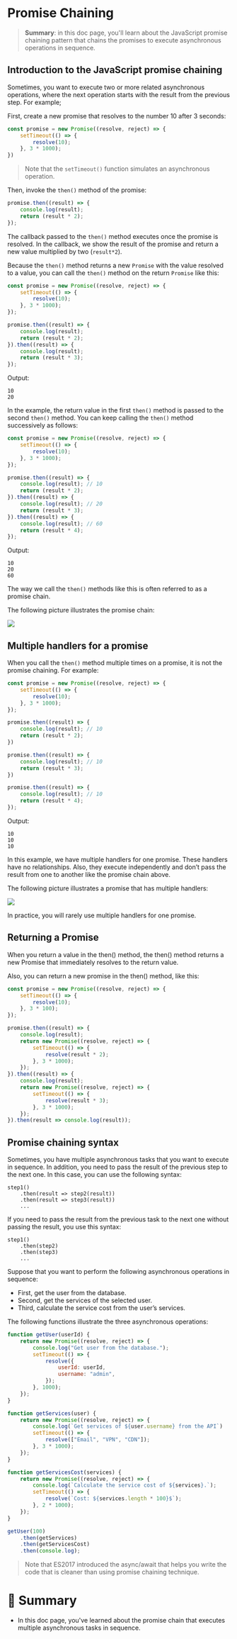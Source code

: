 # Promise Chaining

> __Summary__: in this doc page, you'll learn about the JavaScript promise chaining pattern that chains the promises to execute asynchronous operations in sequence.

## Introduction to the JavaScript promise chaining

Sometimes, you want to execute two or more related asynchronous operations, where the next operation starts with the result from the previous step. For example;

First, create a new promise that resolves to the number 10 after 3 seconds:

```js
const promise = new Promise((resolve, reject) => {
    setTimeout(() => {
        resolve(10);
    }, 3 * 1000);
})
```

> Note that the `setTimeout()` function simulates an asynchronous operation.

Then, invoke the `then()` method of the promise:

```js
promise.then((result) => {
    console.log(result);
    return (result * 2);
});
```

The callback passed to the `then()` method executes once the promise is resolved. In the callback, we show the result of the promise and return a new value multiplied by two (`result*2`).

Because the `then()` method returns a new `Promise` with the value resolved to a value, you can call the `then()` method on the return `Promise` like this:

```js
const promise = new Promise((resolve, reject) => {
    setTimeout(() => {
        resolve(10);
    }, 3 * 1000);
});

promise.then((result) => {
    console.log(result);
    return (result * 2);
}).then((result) => {
    console.log(result);
    return (result * 3);
});
```

Output:

```
10
20
```

In the example, the return value in the first `then()` method is passed to the second `then()` method. You can keep calling the `then()` method successively as follows:

```js
const promise = new Promise((resolve, reject) => {
    setTimeout(() => {
        resolve(10);
    }, 3 * 1000);
});

promise.then((result) => {
    console.log(result); // 10
    return (result * 2);
}).then((result) => {
    console.log(result); // 20
    return (result * 3);
}).then((result) => {
    console.log(result); // 60
    return (result * 4);
});
```

Output:

```
10
20
60
```

The way we call the `then()` methods like this is often referred to as a promise chain.

The following picture illustrates the promise chain:

<img src="https://www.javascripttutorial.net/wp-content/uploads/2020/03/JavaScript-Promise-Chaining.png">

## Multiple handlers for a promise

When you call the `then()` method multiple times on a promise, it is not the promise chaining. For example:

```js
const promise = new Promise((resolve, reject) => {
    setTimeout(() => {
        resolve(10);
    }, 3 * 1000);
});

promise.then((result) => {
    console.log(result); // 10
    return (result * 2);
})

promise.then((result) => {
    console.log(result); // 10
    return (result * 3);
})

promise.then((result) => {
    console.log(result); // 10
    return (result * 4);
});
```

Output:

```
10
10
10
```

In this example, we have multiple handlers for one promise. These handlers have no relationships. Also, they execute independently and don’t pass the result from one to another like the promise chain above.

The following picture illustrates a promise that has multiple handlers:

<img src="https://www.javascripttutorial.net/wp-content/uploads/2020/03/JavaScript-Promise-Chaining-multiple-handlers.png">

In practice, you will rarely use multiple handlers for one promise.

## Returning a Promise

When you return a value in the then() method, the then() method returns a new Promise that immediately resolves to the return value.

Also, you can return a new promise in the then() method, like this:

```js
const promise = new Promise((resolve, reject) => {
    setTimeout(() => {
        resolve(10);
    }, 3 * 100);
});

promise.then((result) => {
    console.log(result);
    return new Promise((resolve, reject) => {
        setTimeout(() => {
            resolve(result * 2);
        }, 3 * 1000);
    });
}).then((result) => {
    console.log(result);
    return new Promise((resolve, reject) => {
        setTimeout(() => {
            resolve(result * 3);
        }, 3 * 1000);
    });
}).then(result => console.log(result));
```

## Promise chaining syntax

Sometimes, you have multiple asynchronous tasks that you want to execute in sequence. In addition, you need to pass the result of the previous step to the next one. In this case, you can use the following syntax:

```
step1()
    .then(result => step2(result))
    .then(result => step3(result))
    ...
```

If you need to pass the result from the previous task to the next one without passing the result, you use this syntax:

```
step1()
    .then(step2)
    .then(step3)
    ...
```

Suppose that you want to perform the following asynchronous operations in sequence:

- First, get the user from the database.
- Second, get the services of the selected user.
- Third, calculate the service cost from the user’s services.

The following functions illustrate the three asynchronous operations:

```js
function getUser(userId) {
    return new Promise((resolve, reject) => {
        console.log("Get user from the database.");
        setTimeout(() => {
            resolve({
                userId: userId,
                username: "admin",
            });
        }, 1000);
    });
}

function getServices(user) {
    return new Promise((resolve, reject) => {
        console.log(`Get services of ${user.username} from the API`)
        setTimeout(() => {
            resolve(["Email", "VPN", "CDN"]);
        }, 3 * 1000);
    });
}

function getServicesCost(services) {
    return new Promise((resolve, reject) => {
        console.log(`Calculate the service cost of ${services}.`);
        setTimeout(() => {
            resolve(`Cost: ${services.length * 100}$`);
        }, 2 * 1000);
    });
}

getUser(100)
    .then(getServices)
    .then(getServicesCost)
    .then(console.log);
```

> Note that ES2017 introduced the async/await that helps you write the code that is cleaner than using promise chaining technique.

# :memo: Summary

- In this doc page, you've learned about the promise chain that executes multiple asynchronous tasks in sequence.

